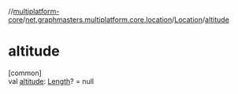 //[multiplatform-core](../../../index.md)/[net.graphmasters.multiplatform.core.location](../index.md)/[Location](index.md)/[altitude](altitude.md)

# altitude

[common]\
val [altitude](altitude.md): [Length](../../net.graphmasters.multiplatform.core.units/-length/index.md)? = null
